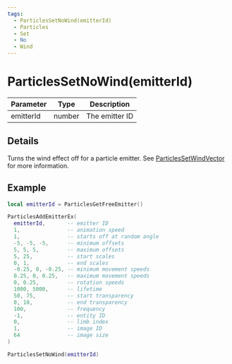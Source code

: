 ```yaml
---
tags:
  - ParticlesSetNoWind(emitterId)
  - Particles
  - Set
  - No
  - Wind
---
```


# ParticlesSetNoWind(emitterId)

| Parameter | Type   | Description    |
| --------- | ------ | -------------- |
| emitterId | number | The emitter ID |

## Details

Turns the wind effect off for a particle emitter. See [ParticlesSetWindVector](./ParticlesSetWindVector.md) for more information.

## Example

```lua
local emitterId = ParticlesGetFreeEmitter()

ParticlesAddEmitterEx(
  emitterId,       -- emitter ID
  1,               -- animation speed
  1,               -- starts off at random angle
  -5, -5, -5,      -- minimum offsets
  5, 5, 5,         -- maximum offsets
  5, 25,           -- start scales
  0, 1,            -- end scales
  -0.25, 0, -0.25, -- minimum movement speeds
  0.25, 0, 0.25,   -- maximum movement speeds
  0, 0.25,         -- rotation speeds
  1000, 5000,      -- lifetime
  50, 75,          -- start transparency
  0, 10,           -- end transparency
  100,             -- frequency
  -1,              -- entity ID
  0,               -- limb index
  1,               -- image ID
  64               -- image size
)

ParticlesSetNoWind(emitterId)
```
